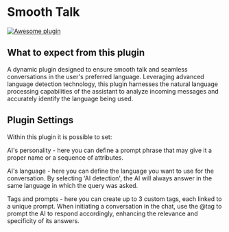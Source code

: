 # Smooth Talk

[![Awesome plugin](https://custom-icon-badges.demolab.com/static/v1?label=&message=Awesome+plugin&color=000000&style=for-the-badge&logo=cheshire_cat_ai)](https://)  

## What to expect from this plugin

A dynamic plugin designed to ensure smooth talk and seamless conversations in the user's preferred language. Leveraging advanced language detection technology, this plugin harnesses the natural language processing capabilities of the assistant to analyze incoming messages and accurately identify the language being used.

## Plugin Settings
Within this plugin it is possible to set:

AI's personality - here you can define a prompt phrase that may give it a proper name or a sequence of attributes.

AI's language - here you can define the language you want to use for the conversation. By selecting 'AI detection', the AI will always answer in the same language in which the query was asked.

Tags and prompts - here you can create up to 3 custom tags, each linked to a unique prompt. When initiating a conversation in the chat, use the @tag to prompt the AI to respond accordingly, enhancing the relevance and specificity of its answers.